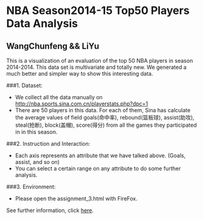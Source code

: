 NBA Season2014-15 Top50 Players Data Analysis
=============================================
WangChunfeng && LiYu
--------------------

This is a visualization of an evaluation of the top 50 NBA players in season 2014-2014. This data set is multivariate and totally new. We generated a much better and simpler way to show this interesting data.

###1. Dataset:
+ We collect all the data manually on http://nba.sports.sina.com.cn/playerstats.php?dpc=1
+ There are 50 players in this data. For each of them, Sina has calculate the average values of field goals(命中率), rebound(篮板球), assist(助攻), steal(抢断), block(盖帽), score(得分) from all the games they participated in in this season.

###2. Instruction and Interaction:
+ Each axis represents an attribute that we have talked above. (Goals, assist, and so on)
+ You can select a certain range on any attribute to do some further analysis.

###3. Environment:
+ Please open the assignment_3.html with FireFox.

See further information, click [here](http://211.147.15.14/UCAS_14_Fall/index.php/WangChunfeng_LiYu_A3).